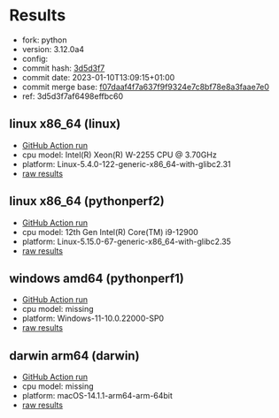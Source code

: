 # Results

- fork: python
- version: 3.12.0a4
- config: 
- commit hash: [3d5d3f7](https://github.com/python/cpython/commit/3d5d3f7)
- commit date: 2023-01-10T13:09:15+01:00
- commit merge base: [f07daaf4f7a637f9f9324e7c8bf78e8a3faae7e0](https://github.com/python/cpython/commit/f07daaf4f7a637f9f9324e7c8bf78e8a3faae7e0)
- ref: 3d5d3f7af6498effbc60

## linux x86_64 (linux)

- [GitHub Action run](https://github.com/faster-cpython/benchmarking/actions/runs/4747478381)
- cpu model: Intel(R) Xeon(R) W-2255 CPU @ 3.70GHz
- platform: Linux-5.4.0-122-generic-x86_64-with-glibc2.31
- [raw results](bm-20230110-linux-x86_64-python-3d5d3f7af6498effbc60-3.12.0a4-3d5d3f7.json)

## linux x86_64 (pythonperf2)

- [GitHub Action run](https://github.com/faster-cpython/benchmarking/actions/runs/4546461326)
- cpu model: 12th Gen Intel(R) Core(TM) i9-12900
- platform: Linux-5.15.0-67-generic-x86_64-with-glibc2.35
- [raw results](bm-20230110-pythonperf2-x86_64-python-3d5d3f7af6498effbc60-3.12.0a4-3d5d3f7.json)

## windows amd64 (pythonperf1)

- [GitHub Action run](https://github.com/faster-cpython/benchmarking/actions/runs/4747479725)
- cpu model: missing
- platform: Windows-11-10.0.22000-SP0
- [raw results](bm-20230110-pythonperf1-amd64-python-3d5d3f7af6498effbc60-3.12.0a4-3d5d3f7.json)

## darwin arm64 (darwin)

- [GitHub Action run](https://github.com/faster-cpython/benchmarking/actions/runs/6961754642)
- cpu model: missing
- platform: macOS-14.1.1-arm64-arm-64bit
- [raw results](bm-20230110-darwin-arm64-python-3d5d3f7af6498effbc60-3.12.0a4-3d5d3f7.json)

